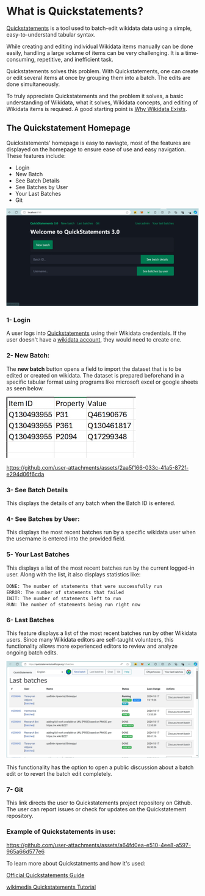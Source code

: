 # What is Quickstatements?
[Quickstatements]( https://quickstatements.toolforge.org) is a tool used to batch-edit wikidata data using a simple, easy-to-understand tabular syntax.

While creating and editing individual Wikidata items manually can be done easily, handling a large volume of items can be very challenging. It is a time-consuming, repetitive, and inefficient task. 

Quickstatements solves this problem. With Quickstatements, one can create or edit several items at once by grouping them into a batch. The edits are done simultaneously. 

To truly appreciate Quickstatements and the problem it solves, a basic understanding of Wikidata, what it solves, Wikidata concepts, and editing of Wikidata items is required. A good starting point is [Why Wikidata Exists](https://medium.com/@nyerhovwoonitcha/wikidata-in-5-minutes-93d38906ff91).




##  The Quickstatement Homepage
Quickstatements' homepage is easy to naviagte, most of the features are displayed on the homepage to ensure ease of use and easy navigation. These features include:
- Login
- New Batch
- See Batch Details
- See Batches by User
- Your Last Batches
- Git


![homepage](Screenshot1.jpg)

### 1- Login
A user logs into [Quickstatements]( https://quickstatements.toolforge.org) using their Wikidata credentials. If the user doesn't have a [wikidata account](https://www.wikidata.org/wiki/Wikidata:Main_Page), they would need to create one.

### 2- New Batch:
The **new batch** button opens a field to import the dataset that is to be edited or created on wikidata. The dataset is prepared beforehand in a specific tabular format using programs like microsoft excel or google sheets as seen below.


![Sample format](../documentation_images/sample%20format.jpg)


https://github.com/user-attachments/assets/2aa5f166-033c-41a5-872f-e294d06f6cda




### 3- See Batch Details
This displays the details of any batch when the Batch ID is entered. 

### 4- See Batches by User: 
This displays the most recent batches run by a specific wikidata user when the username is entered into the provided field.


### 5- Your Last Batches
This displays a list of the most recent batches run by the current logged-in user. 
Along with the list, it also displays statistics like:

```
DONE: The number of statements that were successfully run
ERROR: The number of statements that failed
INIT: The number of statements left to run
RUN: The number of statements being run right now
```

### 6- Last Batches
This feature displays a list of the most recent batches run by other Wikidata users. Since many Wikidata editors are self-taught volunteers, this functionality allows more experienced editors to review and analyze ongoing batch edits.


![Last Batches](../documentation_images/last%20batches%20screenshot.jpg) 

This functionality has the option to open a public discussion about a batch edit or to revert the batch edit completely.

### 7- Git
This link directs the user to Quickstatements project repository on Github. The user can report issues or check for updates on the Quickstatement repository.

### Example of Quickstatements in use:

https://github.com/user-attachments/assets/a64fd0ea-e510-4ee8-a597-965a66d577e6


To learn more about Quickstatments and how it's used:

[Official Quickstatements Guide](https://www.wikidata.org/wiki/Help:QuickStatements)

[wikimedia Quickstatements Tutorial](https://www.mediawiki.org/wiki/Wikidata_QuickStatements_Tutorial)





























